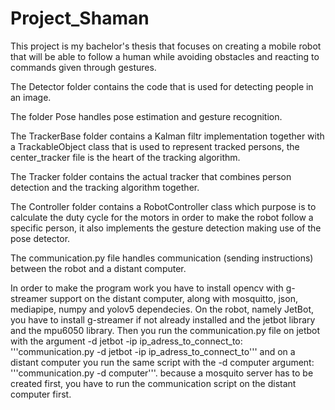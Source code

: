 # Project_Shaman
This project is my bachelor's thesis that focuses on creating a mobile robot that will be able to follow a human while avoiding obstacles and reacting to commands given through gestures.

The Detector folder contains the code that is used for detecting people in an image.

The folder Pose handles pose estimation and gesture recognition.

The TrackerBase folder contains a Kalman filtr implementation together with a TrackableObject class that is used to represent tracked persons, the center_tracker file is the heart of the tracking algorithm.

The Tracker folder contains the actual tracker that combines person detection and the tracking algorithm together.

The Controller folder contains a RobotController class which purpose is to calculate the duty cycle for the motors in order to make the robot follow a specific person, it also implements the gesture detection making use of the pose detector.

The communication.py file handles communication (sending instructions) between the robot and a distant computer.

In order to make the program work you have to install opencv with g-streamer support on the distant computer, along with mosquitto, json, mediapipe, numpy and yolov5 dependecies. On the robot, namely JetBot, you have to install g-streamer if not already installed and the jetbot library and the mpu6050 library. Then you run the communication.py file on jetbot with the argument -d jetbot -ip ip_adress_to_connect_to: '''communication.py -d jetbot -ip ip_adress_to_connect_to''' and on a distant computer you run the same script with the -d computer argument: '''communication.py -d computer'''. because a mosquito server has to be created first, you have to run the communication script on the distant computer first.
